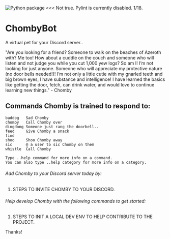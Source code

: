 ![Python package](https://github.com/GridLAN/ChombyBot/workflows/Python%20package/badge.svg)
<<< Not true. Pylint is currently disabled. 1/18.
# ChombyBot
A virtual pet for your Discord server..

"Are you looking for a friend? Someone to walk on the beaches of Azeroth with? Me too! How about a cuddle on the couch and someone who will listen and not judge you while you cut 1,000 yew logs? So am I! I’m not looking for just anyone. Someone who will appreciate my protective nature (no door bells needed!)! I’m not only a little cutie with my gnarled teeth and big brown eyes, I have substance and intelligence! I have learned the basics like getting the door, fetch, can drink water, and would love to continue learning new things." - Chomby

## Commands Chomby is trained to respond to:
```
baddog   Sad Chomby
chomby   Call Chomby over
dingdong Someone just rang the doorbell..
feed     Give Chomby a snack
find     
shoo     Shoo Chomby away
sic      @ a user to sic Chomby on them
whistle  Call Chomby

Type ..help command for more info on a command.
You can also type ..help category for more info on a category.
```
###### Add Chomby to your Discord server today by:
1) STEPS TO INVITE CHOMBY TO YOUR DISCORD.

###### Help develop Chomby with the following commands to get started:
1) STEPS TO INIT A LOCAL DEV ENV TO HELP CONTRIBUTE TO THE PROJECT.

Thanks!
